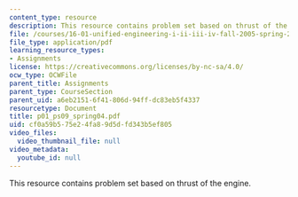 ```yaml
---
content_type: resource
description: This resource contains problem set based on thrust of the engine.
file: /courses/16-01-unified-engineering-i-ii-iii-iv-fall-2005-spring-2006/cf0a59b575e24fa89d5dfd343b5ef805_p01_ps09_spring04.pdf
file_type: application/pdf
learning_resource_types:
- Assignments
license: https://creativecommons.org/licenses/by-nc-sa/4.0/
ocw_type: OCWFile
parent_title: Assignments
parent_type: CourseSection
parent_uid: a6eb2151-6f41-806d-94ff-dc83eb5f4337
resourcetype: Document
title: p01_ps09_spring04.pdf
uid: cf0a59b5-75e2-4fa8-9d5d-fd343b5ef805
video_files:
  video_thumbnail_file: null
video_metadata:
  youtube_id: null
---
```

This resource contains problem set based on thrust of the engine.